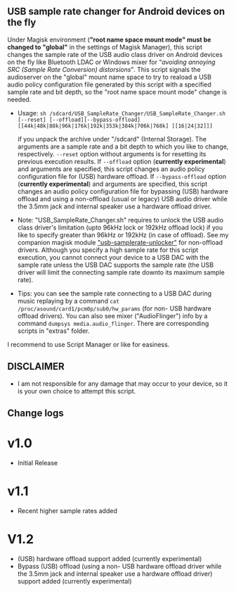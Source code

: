 ## USB sample rate changer for Android devices on the fly

Under Magisk environment (<strong>"root name space mount mode" must be changed to "global"</strong> in the settings of Magisk Manager), this script changes the sample rate of the USB audio class driver on Android devices on the fly like Bluetooth LDAC or Windows mixer for <q><em>avoiding annoying SRC (Sample Rate Conversion) distorsions</em></q>. This script signals the audioserver on the "global" mount name space to try to reaload a USB audio policy configuration file generated by this script with a specified sample rate and bit depth, so the "root name space mount mode" change is needed.

* Usage: `sh /sdcard/USB_SampleRate_Changer/USB_SampleRate_Changer.sh [--reset] [--offload][--bypass-offload] [[44k|48k|88k|96k|176k|192k|353k|384k|706k|768k] [[16|24|32]]]`

  if you unpack the archive under "/sdcard" (Internal Storage). The arguments are a sample rate and a bit depth to which you like to change, respectively.
`--reset` option without arguments is for resetting its previous execution results. If `--offload` option (<strong>currently experimental</strong>) and arguments are specified, this script changes an audio policy configuration file for (USB) hardware offload. If `--bypass-offload` option (<strong>currently experimental</strong>) and arguments are specified, this script changes an audio policy configuration file for bypassing (USB) hardware offload and using a non-offload (usual or legacy) USB audio driver while the 3.5mm jack and internal speaker use a hardware offload driver.
* Note: "USB_SampleRate_Changer.sh" requires to unlock the USB audio class driver's limitation (upto 96kHz lock or 192kHz offload lock) if you like to specify greater than 96kHz or 192kHz (in case of offload). See my companion magisk module ["usb-samplerate-unlocker"](https://github.com/yzyhk904/usb-samplerate-unlocker) for non-offload drivers. Although you specify a high sample rate for this script execution, you cannot connect your device to a USB DAC with the sample rate unless the USB DAC supports the sample rate (the USB driver will limit the connecting sample rate downto its maximum sample rate).
* Tips: you can see the sample rate connecting to a USB DAC during music replaying by a command `cat /proc/asound/card1/pcm0p/sub0/hw_params` (for non- USB hardware offload drivers). You can also see mixer ("AudioFlinger") info by a command `dumpsys media.audio_flinger`. There are corresponding scripts in "extras" folder.

I recommend to use Script Manager or like for easiness.

## DISCLAIMER

* I am not responsible for any damage that may occur to your device, 
   so it is your own choice to attempt this script.

## Change logs

# v1.0
* Initial Release

# v1.1
* Recent higher sample rates added

# V1.2
* (USB) hardware offload support added (currently experimental)
* Bypass (USB) offload (using a non- USB hardware offload driver while the 3.5mm jack and internal speaker use a hardware offload driver) support added (currently experimental)

